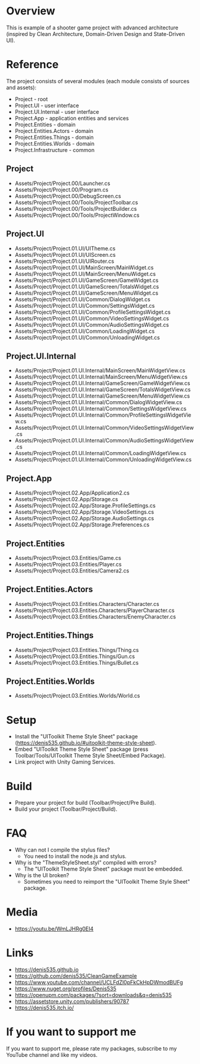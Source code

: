 # Overview
This is example of a shooter game project with advanced architecture (inspired by Clean Architecture, Domain-Driven Design and State-Driven UI).

# Reference
The project consists of several modules (each module consists of sources and assets):
- Project                     - root
- Project.UI                  - user interface
- Project.UI.Internal         - user interface
- Project.App                 - application entities and services
- Project.Entities            - domain
- Project.Entities.Actors     - domain
- Project.Entities.Things     - domain
- Project.Entities.Worlds     - domain
- Project.Infrastructure      - common

## Project
- Assets/Project/Project.00/Launcher.cs
- Assets/Project/Project.00/Program.cs
- Assets/Project/Project.00/DebugScreen.cs
- Assets/Project/Project.00/Tools/ProjectToolbar.cs
- Assets/Project/Project.00/Tools/ProjectBuilder.cs
- Assets/Project/Project.00/Tools/ProjectWindow.cs
## Project.UI
- Assets/Project/Project.01.UI/UITheme.cs
- Assets/Project/Project.01.UI/UIScreen.cs
- Assets/Project/Project.01.UI/UIRouter.cs
- Assets/Project/Project.01.UI/MainScreen/MainWidget.cs
- Assets/Project/Project.01.UI/MainScreen/MenuWidget.cs
- Assets/Project/Project.01.UI/GameScreen/GameWidget.cs
- Assets/Project/Project.01.UI/GameScreen/TotalsWidget.cs
- Assets/Project/Project.01.UI/GameScreen/MenuWidget.cs
- Assets/Project/Project.01.UI/Common/DialogWidget.cs
- Assets/Project/Project.01.UI/Common/SettingsWidget.cs
- Assets/Project/Project.01.UI/Common/ProfileSettingsWidget.cs
- Assets/Project/Project.01.UI/Common/VideoSettingsWidget.cs
- Assets/Project/Project.01.UI/Common/AudioSettingsWidget.cs
- Assets/Project/Project.01.UI/Common/LoadingWidget.cs
- Assets/Project/Project.01.UI/Common/UnloadingWidget.cs
## Project.UI.Internal
- Assets/Project/Project.01.UI.Internal/MainScreen/MainWidgetView.cs
- Assets/Project/Project.01.UI.Internal/MainScreen/MenuWidgetView.cs
- Assets/Project/Project.01.UI.Internal/GameScreen/GameWidgetView.cs
- Assets/Project/Project.01.UI.Internal/GameScreen/TotalsWidgetView.cs
- Assets/Project/Project.01.UI.Internal/GameScreen/MenuWidgetView.cs
- Assets/Project/Project.01.UI.Internal/Common/DialogWidgetView.cs
- Assets/Project/Project.01.UI.Internal/Common/SettingsWidgetView.cs
- Assets/Project/Project.01.UI.Internal/Common/ProfileSettingsWidgetView.cs
- Assets/Project/Project.01.UI.Internal/Common/VideoSettingsWidgetView.cs
- Assets/Project/Project.01.UI.Internal/Common/AudioSettingsWidgetView.cs
- Assets/Project/Project.01.UI.Internal/Common/LoadingWidgetView.cs
- Assets/Project/Project.01.UI.Internal/Common/UnloadingWidgetView.cs
## Project.App
- Assets/Project/Project.02.App/Application2.cs
- Assets/Project/Project.02.App/Storage.cs
- Assets/Project/Project.02.App/Storage.ProfileSettings.cs
- Assets/Project/Project.02.App/Storage.VideoSettings.cs
- Assets/Project/Project.02.App/Storage.AudioSettings.cs
- Assets/Project/Project.02.App/Storage.Preferences.cs
## Project.Entities
- Assets/Project/Project.03.Entities/Game.cs
- Assets/Project/Project.03.Entities/Player.cs
- Assets/Project/Project.03.Entities/Camera2.cs
## Project.Entities.Actors
- Assets/Project/Project.03.Entities.Characters/Character.cs
- Assets/Project/Project.03.Entities.Characters/PlayerCharacter.cs
- Assets/Project/Project.03.Entities.Characters/EnemyCharacter.cs
## Project.Entities.Things
- Assets/Project/Project.03.Entities.Things/Thing.cs
- Assets/Project/Project.03.Entities.Things/Gun.cs
- Assets/Project/Project.03.Entities.Things/Bullet.cs
## Project.Entities.Worlds
- Assets/Project/Project.03.Entities.Worlds/World.cs

# Setup
- Install the "UIToolkit Theme Style Sheet" package (https://denis535.github.io/#uitoolkit-theme-style-sheet).
- Embed "UIToolkit Theme Style Sheet" package (press Toolbar/Tools/UIToolkit Theme Style Sheet/Embed Package).
- Link project with Unity Gaming Services.

# Build
- Prepare your project for build (Toolbar/Project/Pre Build).
- Build your project (Toolbar/Project/Build).

# FAQ
- Why can not I compile the stylus files?
    - You need to install the node.js and stylus.
- Why is the "ThemeStyleSheet.styl" compiled with errors?
    - The "UIToolkit Theme Style Sheet" package must be embedded.
- Why is the UI broken?
    - Sometimes you need to reimport the "UIToolkit Theme Style Sheet" package.

# Media
- https://youtu.be/WmLJHRg0EI4

# Links
- https://denis535.github.io
- https://github.com/denis535/CleanGameExample
- https://www.youtube.com/channel/UCLFdZl0pFkCkHpDWmodBUFg
- https://www.nuget.org/profiles/Denis535
- https://openupm.com/packages/?sort=downloads&q=denis535
- https://assetstore.unity.com/publishers/90787
- https://denis535.itch.io/

# If you want to support me
If you want to support me, please rate my packages, subscribe to my YouTube channel and like my videos.
